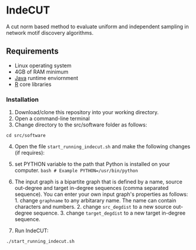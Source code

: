 # IndeCUT
A cut norm based method to evaluate uniform and independent sampling in network motif discovery algorithms.

## Requirements
+ Linux operating system
+ 4GB of RAM minimum
+ [Java](https://java.com/en/download/) runtime enviornment 
+ [R](www.r-project.org) core libraries

### Installation
1. Download/clone this repository into your working directory. 
2. Open a command-line terminal
3. Change directory to the src/software folder as follows:
  ```
  cd src/software
  ```
  
4. Open the file `start_running_indecut.sh` and make the following changes (if requires):
  1. set PYTHON variable to the path that Python is installed on your computer.
    ```bash
    # Example
    PYTHON=/usr/bin/python
    ```
    
  2. The input graph is a bipartite graph that is defined by a name, source out-degree and target in-degree sequences (comma separated sequence). You can enter your own input graph's properties as follows: 
    1. change `graphname` to any arbitarary name. The name can contain characters and numbers. 
    2. change `src_degdist` to a new source out-degree sequence. 
    3. change `target_degdist` to a new target in-degree sequence.

5. Run IndeCUT:
  ```
  ./start_running_indecut.sh
  ```


